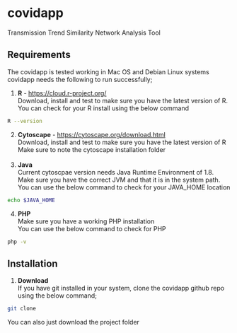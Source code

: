 # covidapp
Transmission Trend Similarity Network Analysis Tool

## Requirements
The covidapp is tested working in Mac OS and Debian Linux systems<br>
covidapp needs the following to run successfully;<br>

1. <b>R</b> - https://cloud.r-project.org/ <br>
Download, install and test to make sure you have the latest version of R. You can check for your R install using the below command<br>
```bash
R --version
```
2. <b>Cytoscape</b> - https://cytoscape.org/download.html <br>
Download, install and test to make sure you have the latest version of R<br>
Make sure to note the cytoscape installation folder<br><br>
3. <b>Java</b></br>
Current cytoscpae version needs Java Runtime Environment of 1.8. Make sure you have the correct JVM and that it is in the system path. You can use the below command to check for your JAVA_HOME location<br>
```bash
echo $JAVA_HOME
```
4. <b>PHP</b><br>
Make sure you have a working PHP installation<br>
You can use the below command to check for PHP<br>
```bash
php -v
```

## Installation
1. <b>Download</b><br>
If you have git installed in your system, clone the covidapp github repo using the below command;<br>
```bash
git clone 
```
You can also just download the project folder


